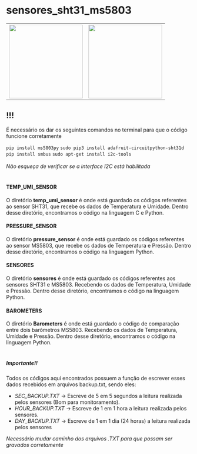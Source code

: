 # sensores_sht31_ms5803
<table>
<tr>
<td>
<img src="https://encrypted-tbn0.gstatic.com/images?q=tbn:ANd9GcTEAnJ29exhYAwGashW_eJUodFbDI3EbSVMww&s" width=200px height=200px display=inline-block>
</td>
<td>
<img src="https://www.plexishop.it/media/catalog/product/cache/3/image/650x/040ec09b1e35df139433887a97daa66f/m/o/modulo_gy-sht30-d_sensore_digitale_di_temperatura_e_umidit_2.jpg" width=200px height=200px display= inline-block>
</td>
 </tr>
</table>
<h2> !!! </h2>
<p>É necessário os dar os seguintes comandos no terminal para que o código funcione corretamente  </p>
<code>pip install ms5803py</code>
<code>sudo pip3 install adafruit-circuitpython-sht31d</code>
<code>pip install smbus</code>
<code>sudo apt-get install i2c-tools</code><br><br>
<i>Não esqueça de verificar se a interface I2C está habilitada</i>
<h1></h1>
<b><h4>TEMP_UMI_SENSOR</h4></b>

O diretório **temp_umi_sensor** é onde está guardado os códigos referentes ao sensor SHT31, que recebe os dados de Temperatura e Umidade.
Dentro desse diretório, encontramos o código na linguagem C e Python.

<b><h4>PRESSURE_SENSOR</h4></b>
O diretório **pressure_sensor** é onde está guardado os códigos referentes ao sensor MS5803, que recebe os dados de Temperatura e Pressão.
Dentro desse diretório, encontramos o código na linguagem Python.

<b><h4>SENSORES</h4></b>
O diretório **sensores** é onde está guardado os códigos referentes aos sensores SHT31 e MS5803.
Recebendo os dados de Temperatura, Umidade e Pressão. Dentro desse diretório, encontramos o código na linguagem Python.

<b><h4>BAROMETERS</h4></b>
O diretório **Barometers** é onde está guardado o código de comparação entre dois barômetros MS5803.
Recebendo os dados de Temperatura, Umidade e Pressão. Dentro desse diretório, encontramos o código na linguagem Python.

<h1></h1>
<h5>Importante!!</h5> 

Todos os códigos aqui encontrados possuem a função de escrever esses dados recebidos em arquivos backup.txt, sendo eles:
- *SEC_BACKUP.TXT* -> Escreve de 5 em 5 segundos a leitura realizada pelos sensores (Bom para monitoramento).
- *HOUR_BACKUP.TXT* -> Escreve de 1 em 1 hora a leitura realizada pelos sensores.
- *DAY_BACKUP.TXT* -> Escreve de 1 em 1 dia (24 horas) a leitura realizada pelos sensores
 
*Necessário mudar caminho dos arquivos .TXT para que possam ser gravados corretamente*
<h1></h1>
